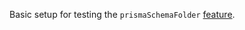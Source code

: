 Basic setup for testing the `prismaSchemaFolder` [feature](https://www.prisma.io/blog/organize-your-prisma-schema-with-multi-file-support).
